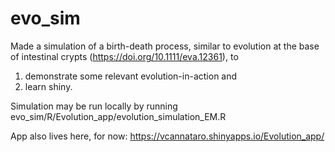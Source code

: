 # evo_sim

Made a simulation of a birth-death process, similar to evolution at 
the base of intestinal crypts (https://doi.org/10.1111/eva.12361), to 
  1) demonstrate some relevant evolution-in-action and 
  2) learn shiny.
  
Simulation may be run locally by running evo_sim/R/Evolution_app/evolution_simulation_EM.R 

App also lives here, for now: https://vcannataro.shinyapps.io/Evolution_app/
